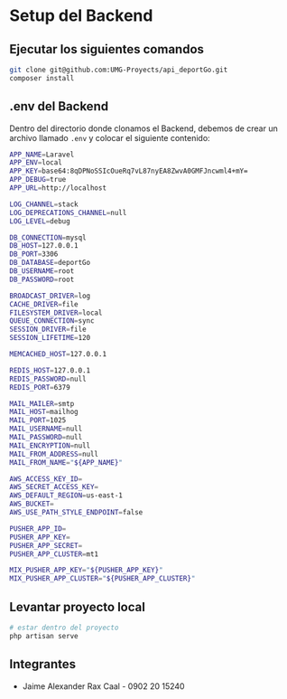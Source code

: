 # Setup del Backend

## Ejecutar los siguientes comandos

```bash
git clone git@github.com:UMG-Proyects/api_deportGo.git
composer install
```

## .env del Backend

Dentro del directorio donde clonamos el Backend, debemos de crear un archivo llamado `.env` y colocar el siguiente contenido:


```bash
APP_NAME=Laravel
APP_ENV=local
APP_KEY=base64:8qDPNoSSIcOueRq7vL87nyEA8ZwvA0GMFJncwml4+mY=
APP_DEBUG=true
APP_URL=http://localhost

LOG_CHANNEL=stack
LOG_DEPRECATIONS_CHANNEL=null
LOG_LEVEL=debug

DB_CONNECTION=mysql
DB_HOST=127.0.0.1
DB_PORT=3306
DB_DATABASE=deportGo
DB_USERNAME=root
DB_PASSWORD=root

BROADCAST_DRIVER=log
CACHE_DRIVER=file
FILESYSTEM_DRIVER=local
QUEUE_CONNECTION=sync
SESSION_DRIVER=file
SESSION_LIFETIME=120

MEMCACHED_HOST=127.0.0.1

REDIS_HOST=127.0.0.1
REDIS_PASSWORD=null
REDIS_PORT=6379

MAIL_MAILER=smtp
MAIL_HOST=mailhog
MAIL_PORT=1025
MAIL_USERNAME=null
MAIL_PASSWORD=null
MAIL_ENCRYPTION=null
MAIL_FROM_ADDRESS=null
MAIL_FROM_NAME="${APP_NAME}"

AWS_ACCESS_KEY_ID=
AWS_SECRET_ACCESS_KEY=
AWS_DEFAULT_REGION=us-east-1
AWS_BUCKET=
AWS_USE_PATH_STYLE_ENDPOINT=false

PUSHER_APP_ID=
PUSHER_APP_KEY=
PUSHER_APP_SECRET=
PUSHER_APP_CLUSTER=mt1

MIX_PUSHER_APP_KEY="${PUSHER_APP_KEY}"
MIX_PUSHER_APP_CLUSTER="${PUSHER_APP_CLUSTER}"
```
## Levantar proyecto local

```bash
# estar dentro del proyecto
php artisan serve
```

## Integrantes

- Jaime Alexander Rax Caal - 0902 20 15240

